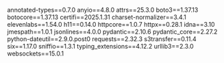 annotated-types==0.7.0
anyio==4.8.0
attrs==25.3.0
boto3==1.37.13
botocore==1.37.13
certifi==2025.1.31
charset-normalizer==3.4.1
elevenlabs==1.54.0
h11==0.14.0
httpcore==1.0.7
httpx==0.28.1
idna==3.10
jmespath==1.0.1
jsonlines==4.0.0
pydantic==2.10.6
pydantic_core==2.27.2
python-dateutil==2.9.0.post0
requests==2.32.3
s3transfer==0.11.4
six==1.17.0
sniffio==1.3.1
typing_extensions==4.12.2
urllib3==2.3.0
websockets==15.0.1
